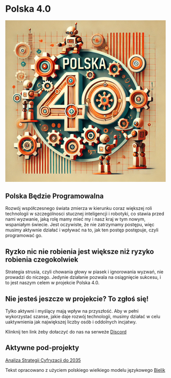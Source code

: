 # Polska 4.0


![Polska-4.0](obrazki/Polska-4.0.png)

## Polska Będzie Programowalna

Rozwój współczesnego świata zmierza w kierunku coraz większej roli technologii w szczególnosci stucznej inteligencji i robotyki, 
co stawia przed nami wyzwanie, jaką rolę mamy mieć my i nasz kraj w tym nowym, wspaniałym świecie. Jest oczywiste, że nie zatrzymamy 
postępu, więc musimy aktywnie działać i wpływać na to, jak ten postęp postępuje, czyli programować go.


## Ryzko nic nie robienia jest większe niż ryzyko robienia czegokolwiek

Strategia strusia, czyli chowania głowy w piasek i ignorowania wyzwań, nie prowadzi do niczego. 
Jedynie działanie pozwala na osiągnięcie sukcesu, i to jest naszym celem w projekcie Polska 4.0.


## Nie jesteś jeszcze w projekcie? To zgłoś się!

Tylko aktywni i myślący mają wpływ na przyszłość. Aby w pełni wykorzystać szanse, jakie daje rozwój technologii, 
musimy działać w celu uaktywnienia jak największej liczby osób i oddolnych incjatwy. 


Klinknij ten link żeby dołaczyć do nas na serweże [Discord](https://discord.gg/t3FhBJYFmd)

## Aktywne pod-projekty

[Analiza Strategii Cyfryzacji do 2035](https://github.com/orgs/Polska-4-0/projects/2)



Tekst opracowano z użyciem polskiego wielkiego modelu językowego [Bielik](https://bielik.ai/) 

